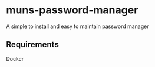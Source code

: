 # muns-password-manager
A simple to install and easy to maintain password manager

## Requirements
Docker